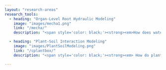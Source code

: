 ```yaml
---
layout: "research-areas"
research_tools:
  - heading: "Organ-Level Root Hydraulic Modeling"
    image: "images/mecha1.png"
    link: "/mecha/"
    description: "<span style='color: black;'><strong><em>How does water navigate through the complex pathways of plant roots?</em></span> <span style='color: grey;'>Our research delves into root hydraulic modeling at both organ and cross-sectional scales. Utilizing computational tools like MECHA and GRANAR, we aim to decode the intricate patterns of water transport within plant roots, blending detailed structural analysis with dynamic hydraulic simulations.</span>"

  - heading: "Plant-Soil Interaction Modeling"
    image: "images/PlantSoilModeling.png"
    link: "/cplantbox/"
    description: "<span style='color: black;'><strong><em> How do plants interact with their surrounding soil ?</em></span> <span style='color: grey;'>The focus is on creating a modular, comprehensive framework to understand how root and shoot architecture influences plant productivity through water and nutrient dynamics. Utilizing tools like Dumux-ROSI and CPlantBox, the research emphasizes the development of standardized benchmarks for model comparison, aiming to streamline and enhance the accuracy of plant-soil interaction studies.</span>"

---
```

